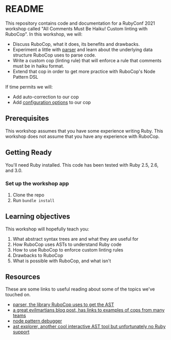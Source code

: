 # README

This repository contains code and documentation for a RubyConf 2021 workshop called "All Comments Must Be Haiku! Custom linting with RuboCop".
In this workshop, we will:
- Discuss RuboCop, what it does, its benefits and drawbacks.
- Experiment a little with [parser](https://github.com/whitequark/parser) and learn about the underlying data structure RuboCop uses to parse code.
- Write a custom cop (linting rule) that will enforce a rule that comments must be in haiku format.
- Extend that cop in order to get more practice with RuboCop's Node Pattern DSL

If time permits we will:
- Add auto-correction to our cop
- Add [configuration options](https://en.wikipedia.org/wiki/Tanka) to our cop

## Prerequisites
This workshop assumes that you have some experience writing Ruby.
This workshop does not assume that you have any experience with RuboCop.

## Getting Ready
You'll need Ruby installed.
This code has been tested with Ruby 2.5, 2.6, and 3.0.

### Set up the workshop app
1. Clone the repo
1. Run `bundle install`

## Learning objectives
This workshop will hopefully teach you:
1. What abstract syntax trees are and what they are useful for
1. How RuboCop uses ASTs to understand Ruby code
1. How to use RuboCop to enforce custom linting rules
1. Drawbacks to RuboCop
1. What is possible with RuboCop, and what isn't


## Resources

These are some links to useful reading about some of the topics we've touched on.

- [parser, the library RuboCop uses to get the AST](https://github.com/whitequark/parser)
- [a great evilmartians blog post, has links to examples of cops from many teams](https://evilmartians.com/chronicles/custom-cops-for-rubocop-an-emergency-service-for-your-codebase)
- [node pattern debugger](https://github.com/marcandre/np)
- [ast explorer, another cool interactive AST tool but unfortunately no Ruby support](https://astexplorer.net/)
